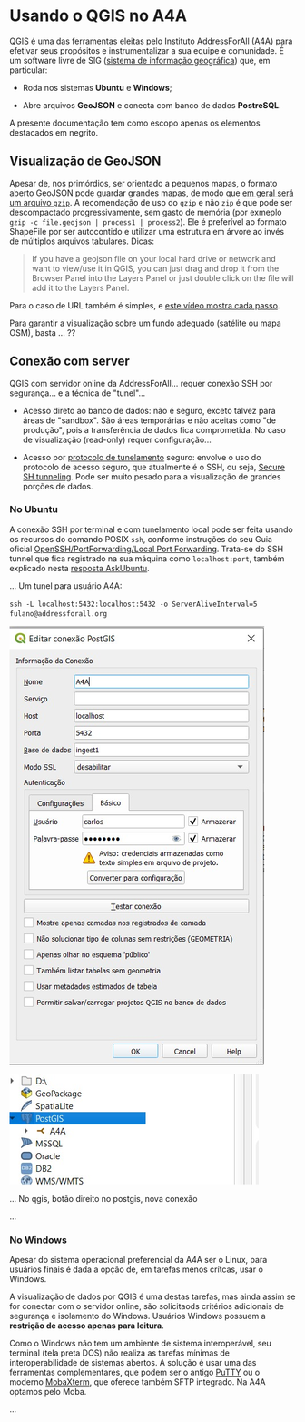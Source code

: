 # Usando o QGIS no A4A

[QGIS](https://en.wikipedia.org/wiki/QGIS) é uma das ferramentas eleitas pelo Instituto AddressForAll (A4A) para efetivar seus propósitos e instrumentalizar a sua equipe e comunidade. É um software livre de SIG ([sistema de informação geográfica](https://pt.wikipedia.org/wiki/Sistema_de_informa%C3%A7%C3%A3o_geogr%C3%A1fica)) que, em particular:

* Roda nos sistemas **Ubuntu** e **Windows**;

* Abre arquivos **GeoJSON** e conecta com banco de dados **PostreSQL**. 

A presente documentação tem como escopo apenas os elementos destacados em negrito.

## Visualização de GeoJSON

Apesar de, nos primórdios, ser orientado a pequenos mapas, o formato aberto GeoJSON pode guardar grandes mapas, de modo que [em geral será um arquivo `gzip`](https://gis.stackexchange.com/a/46972/7505). A recomendação de uso do `gzip` e não `zip` é que pode ser descompactado progressivamente, sem gasto de memória (por exmeplo `gzip -c file.geojson | process1 | process2`). Ele é preferível ao formato ShapeFile por ser autocontido e utilizar uma estrutura em árvore ao invés de múltiplos arquivos tabulares. Dicas:

> If you have a geojson file on your local hard drive or network and want to view/use it in QGIS, you can just drag and drop it from the Browser Panel into the Layers Panel or just double click on the file will add it to the Layers Panel. 

Para o caso de URL também é simples, e [este vídeo mostra cada passo](https://www.youtube.com/watch?v=sQEzgU-NvQ0).

Para garantir a visualização sobre um fundo adequado (satélite ou mapa OSM), basta ... ?? 


## Conexão com server

QGIS com servidor online da AddressForAll... requer conexão SSH por segurança... e a técnica de "tunel"...

* Acesso direto ao banco de dados: não é seguro, exceto talvez para áreas de "sandbox". São áreas temporárias e não aceitas como "de produção", pois a transferência de dados fica comprometida. No caso de visualização (read-only) requer configuração... 

* Acesso por [protocolo de tunelamento](https://pt.wikipedia.org/wiki/Protocolo_de_tunelamento) seguro: envolve o uso do protocolo de acesso seguro, que atualmente é o SSH, ou seja, [Secure SH tunneling](https://en.wikipedia.org/wiki/Tunneling_protocol#Secure_Shell_tunneling). Pode ser muito pesado para a visualização de grandes porções de dados.

### No Ubuntu

A conexão SSH por terminal e com tunelamento local pode ser feita usando os recursos do comando POSIX `ssh`, conforme instruções do seu Guia oficial [OpenSSH/PortForwarding/Local Port Forwarding](https://help.ubuntu.com/community/SSH/OpenSSH/PortForwarding#Local_Port_Forwarding). Trata-se do SSH tunnel que fica registrado na sua máquina como `localhost:port`, também explicado nesta [resposta AskUbuntu](https://askubuntu.com/a/539953/439867).

... Um tunel para usuário A4A:

`ssh -L localhost:5432:localhost:5432 -o ServerAliveInterval=5 fulano@addressforall.org`

![](../_assets/usingTolls-QGIS-box1.jpeg)

![](../_assets/usingTolls-QGIS-box2.jpeg)

... No qgis, botão direito no postgis, nova conexão

...
 
### No Windows

Apesar do sistema operacional preferencial da A4A ser o Linux, para usuários finais é dada a opção de, em tarefas menos crítcas, usar o Windows. 

A visualização de dados por QGIS é uma destas tarefas, mas ainda assim se for conectar com o servidor online, são solicitaods critérios adicionais de segurança e isolamento do Windows. Usuários Windows possuem a **restrição de acesso apenas para leitura**.
 
Como o Windows não tem um ambiente de sistema interoperável, seu terminal (tela preta DOS) não realiza as tarefas mínimas de interoperabilidade de sistemas abertos.
A solução é usar uma das ferramentas complementares, que podem ser o antigo [PuTTY](https://www.putty.org/) ou o moderno [MobaXterm](https://mobaxterm.mobatek.net/), que oferece também SFTP integrado. Na A4A optamos pelo Moba.

...



